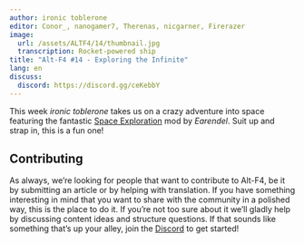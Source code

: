 ```yaml
---
author: ironic toblerone
editor: Conor_, nanogamer7, Therenas, nicgarner, Firerazer
image:
  url: /assets/ALTF4/14/thumbnail.jpg
  transcription: Rocket-powered ship
title: "Alt-F4 #14 - Exploring the Infinite"
lang: en
discuss:
  discord: https://discord.gg/ceKebbY
---
```


This week *ironic toblerone* takes us on a crazy adventure into space featuring the fantastic [Space Exploration](https://mods.factorio.com/mod/space-exploration) mod by *Earendel*. Suit up and strap in, this is a fun one!

## Contributing

As always, we’re looking for people that want to contribute to Alt-F4, be it by submitting an article or by helping with translation. If you have something interesting in mind that you want to share with the community in a polished way, this is the place to do it. If you’re not too sure about it we’ll gladly help by discussing content ideas and structure questions. If that sounds like something that’s up your alley, join the [Discord](https://discord.gg/nxnCFkb) to get started!
